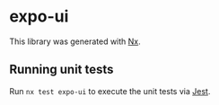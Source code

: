 # expo-ui

This library was generated with [Nx](https://nx.dev).

## Running unit tests

Run `nx test expo-ui` to execute the unit tests via [Jest](https://jestjs.io).
